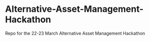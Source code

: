 # Alternative-Asset-Management-Hackathon
Repo for the 22-23 March Alternative Asset Management Hackathon
